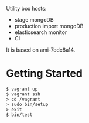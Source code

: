 Utility box hosts:

- stage mongoDB
- production import mongoDB
- elasticsearch monitor
- CI

It is based on ami-7edc8a14.

# Getting Started

    $ vagrant up
    $ vagrant ssh
    > cd /vagrant
    > sudo bin/setup
    > exit
    $ bin/test
